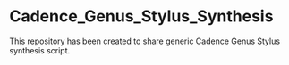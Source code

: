 # Cadence_Genus_Stylus_Synthesis
This repository has been created to share generic Cadence Genus Stylus synthesis script.
